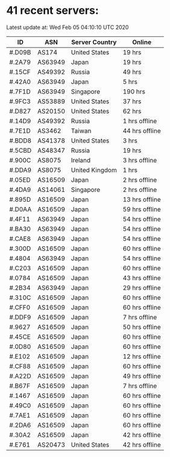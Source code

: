 # 41 recent servers:

Latest update at: Wed Feb 05 04:10:10 UTC 2020

| ID | ASN | Server Country | Online |
| -- | --- | -------------- | ------ |
| #.D09B | AS174 | United States | 19 hrs |
| #.2A79 | AS63949 | Japan | 19 hrs |
| #.15CF | AS49392 | Russia | 49 hrs |
| #.42A0 | AS63949 | Japan | 5 hrs |
| #.7F1D | AS63949 | Singapore | 190 hrs |
| #.9FC3 | AS53889 | United States | 37 hrs |
| #.D827 | AS20150 | United States | 62 hrs |
| #.14D9 | AS49392 | Russia | 1 hrs offline |
| #.7E1D | AS3462 | Taiwan | 44 hrs offline |
| #.BDD8 | AS41378 | United States | 3 hrs |
| #.5CBD | AS48347 | Russia | 19 hrs |
| #.900C | AS8075 | Ireland | 3 hrs offline |
| #.DDA9 | AS8075 | United Kingdom | 1 hrs |
| #.05ED | AS16509 | Japan | 2 hrs offline |
| #.4DA9 | AS14061 | Singapore | 2 hrs offline |
| #.895D | AS16509 | Japan | 13 hrs offline |
| #.D0AA | AS16509 | Japan | 59 hrs offline |
| #.4F11 | AS63949 | Japan | 54 hrs offline |
| #.BA30 | AS63949 | Japan | 54 hrs offline |
| #.CAE8 | AS63949 | Japan | 54 hrs offline |
| #.300D | AS16509 | Japan | 60 hrs offline |
| #.4804 | AS63949 | Japan | 54 hrs offline |
| #.C203 | AS16509 | Japan | 60 hrs offline |
| #.0784 | AS16509 | Japan | 43 hrs offline |
| #.2B34 | AS63949 | Japan | 29 hrs offline |
| #.310C | AS16509 | Japan | 60 hrs offline |
| #.CFF0 | AS16509 | Japan | 60 hrs offline |
| #.DDF9 | AS16509 | Japan | 7 hrs offline |
| #.9627 | AS16509 | Japan | 50 hrs offline |
| #.45CE | AS16509 | Japan | 60 hrs offline |
| #.0D80 | AS16509 | Japan | 60 hrs offline |
| #.E102 | AS16509 | Japan | 12 hrs offline |
| #.CF88 | AS16509 | Japan | 60 hrs offline |
| #.A22D | AS16509 | Japan | 49 hrs offline |
| #.B67F | AS16509 | Japan | 7 hrs offline |
| #.1467 | AS16509 | Japan | 60 hrs offline |
| #.49C0 | AS16509 | Japan | 60 hrs offline |
| #.7AE1 | AS16509 | Japan | 60 hrs offline |
| #.2DA6 | AS16509 | Japan | 60 hrs offline |
| #.30A2 | AS16509 | Japan | 42 hrs offline |
| #.E761 | AS20473 | United States | 42 hrs offline |

